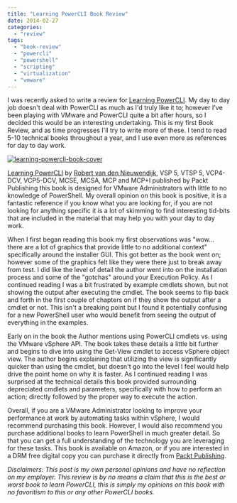 ```yaml
---
title: "Learning PowerCLI Book Review"
date: 2014-02-27
categories: 
  - "review"
tags: 
  - "book-review"
  - "powercli"
  - "powershell"
  - "scripting"
  - "virtualization"
  - "vmware"
---
```


I was recently asked to write a review for [Learning PowerCLI](http://www.amazon.com/gp/product/1782170162/ref=as_li_ss_tl?ie=UTF8&camp=1789&creative=390957&creativeASIN=1782170162&linkCode=as2&tag=mattblogsit-20). My day to day job doesn't deal with PowerCLI as much as I'd truly like it to; however I've been playing with VMware and PowerCLI quite a bit after hours, so I decided this would be an interesting undertaking. This is my first Book Review, and as time progresses I'll try to write more of these. I tend to read 5-10 technical books throughout a year, and I use even more as references for day to day work.

[![learning-powercli-book-cover](/mattblogsit-dev/assets/images/learning-powercli-book-cover.jpg)<!--more-->](http://www.amazon.com/gp/product/1782170162/ref=as_li_ss_tl?ie=UTF8&camp=1789&creative=390957&creativeASIN=1782170162&linkCode=as2&tag=mattblogsit-20)

[Learning PowerCLI](http://www.amazon.com/gp/product/1782170162/ref=as_li_ss_tl?ie=UTF8&camp=1789&creative=390957&creativeASIN=1782170162&linkCode=as2&tag=mattblogsit-20) by [Robert van den Nieuwendijk](http://rvdnieuwendijk.com/), VSP 5, VTSP 5, VCP4-DCV, VCP5-DCV, MCSE, MCSA, MCP and MCP+I published by Packt Publishing this book is designed for VMware Administrators with little to no knowledge of PowerShell. My overall opinion on this book is positive, it is a fantastic reference if you know what you are looking for, if you are not looking for anything specific it is a lot of skimming to find interesting tid-bits that are included in the material that may help you with your day to day work.

When I first began reading this book my first observations was "wow... there are a lot of graphics that provide little to no additional context" specifically around the installer GUI. This got better as the book went on; however some of the graphics felt like they were there just to break away from test. I did like the level of detail the author went into on the installation process and some of the "gotchas" around your Execution Policy. As I continued reading I was a bit frustrated by example cmdlets shown, but not showing the output after executing the cmdlet. The book seems to flip back and forth in the first couple of chapters on if they show the output after a cmdlet or not. This isn't a breaking point but I found it potentially confusing for a new PowerShell user who would benefit from seeing the output of everything in the examples.

Early on in the book the Author mentions using PowerCLI cmdlets vs. using the VMware vSphere API. The book takes these details a little bit further and begins to dive into using the Get-View cmdlet to access vSphere object view. The author begins explaining that utilizing the view is significantly quicker than using the cmdlet, but doesn't go into the level I feel would help drive the point home on why it is faster. As I continued reading I was surprised at the technical details this book provided surrounding depreciated cmdlets and parameters, specifically with how to perform an action; directly followed by the proper way to execute the action.

Overall, if you are a VMware Administrator looking to improve your performance at work by automating tasks within vSphere, I would recommend purchasing this book. However, I would also recommend you purchase additional books to learn PowerShell in much greater detail. So that you can get a full understanding of the technology you are leveraging for these tasks. This book is available on Amazon, or if you are interested in a DRM free digital copy you can purchase it directly from [Packt Publishing](http://www.packtpub.com/learning-powercli/book).

_Disclaimers: This post is my own personal opinions and have no reflection on my employer. This review is by no means a claim that this is the best or worst book to learn PowerCLI, this is simply my opinions on this book with no favoritism to this or any other PowerCLI books._
